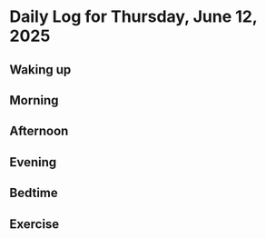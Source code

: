 # Daily Log for Thursday, June 12, 2025

## Waking up

## Morning

## Afternoon

## Evening

## Bedtime

## Exercise
